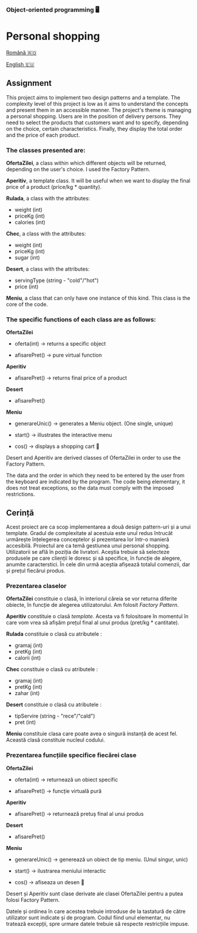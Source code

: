 ### Object-oriented programming 🖥️
# Personal shopping

[Română :romania:](#cerință)

[English :eu:](#assignment)

## Assignment

This project aims to implement two design patterns and a template. The complexity level of this project is low as it aims to understand the concepts and present them in an accessible manner. The project's theme is managing a personal shopping. Users are in the position of delivery persons. They need to select the products that customers want and to specify, depending on the choice, certain characteristics. Finally, they display the total order and the price of each product.

### The classes presented are:

**OfertaZilei**, a class within which different objects will be returned, depending on the user's choice. I used the Factory Pattern.

**Aperitiv**, a template class. It will be useful when we want to display the final price of a product (price/kg * quantity).

**Rulada**, a class with the attributes: 
- weight (int) 
- priceKg (int) 
- calories (int)

**Chec**, a class with the attributes: 
- weight (int) 
- priceKg (int) 
- sugar (int)

**Desert**, a class with the attributes: 
- servingType (string - "cold"/"hot") 
- price (int)

**Meniu**, a class that can only have one instance of this kind. This class is the core of the code.

### The specific functions of each class are as follows:

**OfertaZilei** 

- oferta(int) -> returns a specific object

- afisarePret() -> pure virtual function

**Aperitiv** 

- afisarePret() -> returns final price of a product

**Desert**

- afisarePret()

**Meniu**

- generareUnic() -> generates a Meniu object. (One single, unique)

- start() -> illustrates the interactive menu

- cos() -> displays a shopping cart :shopping_cart:

Desert and Aperitiv are derived classes of OfertaZilei in order to use the Factory Pattern.

The data and the order in which they need to be entered by the user from the keyboard are indicated by the program. The code being elementary, it does not treat exceptions, so the data must comply with the imposed restrictions.

## Cerință

Acest proiect are ca scop implementarea a două design pattern-uri și a unui template. Gradul de complexitate al acestuia este unul redus întrucât urmărește înțelegerea conceptelor și prezentarea lor într-o manieră accesibilă. Proiectul are ca temă gestiunea unui personal shopping. Utilizatorii se află în poziția de livratori. Aceștia trebuie să selecteze produsele pe care clienții le doresc și să specifice, în funcție de alegere, anumite caracterstici. În cele din urmă aceștia afișează totalul comenzii, dar și prețul fiecărui produs. 

### Prezentarea claselor 

**OfertaZilei** constituie o clasă, în interiorul căreia se vor returna diferite obiecte, în funcție de alegerea utilizatorului. Am folosit *Factory Pattern*.

**Aperitiv** constituie o clasă *template*. Acesta va fi folositoare în momentul în care vom vrea să afișăm prețul final al unui produs (pret/kg * cantitate).

**Rulada** constituie o clasă cu atributele : 
- gramaj (int)
- pretKg (int)
- calorii (int)

**Chec** constituie o clasă cu atributele : 
- gramaj (int)
- pretKg  (int)
- zahar (int)
                                            
**Desert** constituie o clasă cu atributele : 
- tipServire (string - "rece"/"cald")
- pret (int)
                                              
**Meniu** constituie clasa care poate avea o singură instanță de acest fel. Această clasă constituie nucleul codului. 

### Prezentarea funcțiile specifice fiecărei clase

**OfertaZilei** 

- oferta(int) -> returnează un obiect specific

- afisarePret() -> funcție virtuală pură

**Aperitiv** 

- afisarePret() -> returnează pretuș final al unui produs

**Desert** 

- afisarePret()

**Meniu** 

- generareUnic() -> generează un obiect de tip meniu. (Unul singur, unic)

- start() -> ilustrarea meniului interactic
          
- cos() -> afiseaza un desen :shopping_cart:
                                              
Desert și Aperitiv sunt clase derivate ale clasei OfertaZilei pentru a putea folosi Factory Pattern.

Datele și ordinea în care acestea trebuie introduse de la tastatură de către utilizator sunt indicate și de program. Codul fiind unul elementar, nu tratează excepții, spre urmare datele trebuie să respecte restricțiile impuse. 
